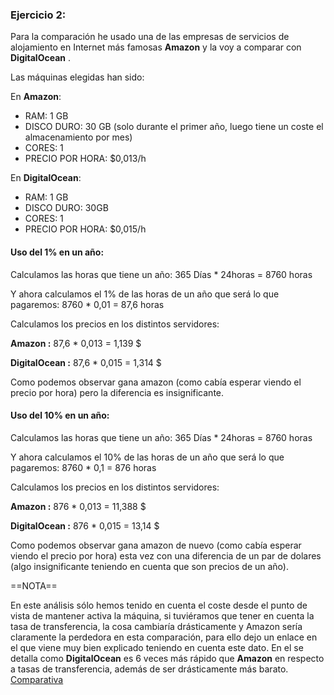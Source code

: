 ### Ejercicio 2:

Para la comparación he usado una de las empresas de servicios de alojamiento en Internet más famosas  **Amazon** y la voy a comparar con **DigitalOcean** .

Las máquinas elegidas han sido:

En  **Amazon**:

- RAM: 1 GB
- DISCO DURO: 30 GB (solo durante el primer año, luego tiene   un coste el almacenamiento por mes)
- CORES: 1
- PRECIO POR HORA: $0,013/h


En  **DigitalOcean**:

- RAM: 1 GB
- DISCO DURO: 30GB
- CORES: 1
- PRECIO POR HORA: $0,015/h

#### Uso del 1% en un año:

Calculamos las horas que tiene un año: 365 Días * 24horas = 8760 horas

Y ahora calculamos el 1% de las horas de un año que será lo que pagaremos: 8760 * 0,01 = 87,6 horas

Calculamos los precios en los distintos servidores:

**Amazon :** 87,6  * 0,013 = 1,139 $


**DigitalOcean :** 87,6  * 0,015 = 1,314 $

Como podemos observar gana amazon (como cabía esperar viendo el precio por hora) pero la diferencia es insignificante.

#### Uso del 10% en un año:

Calculamos las horas que tiene un año: 365 Días * 24horas = 8760 horas

Y ahora calculamos el 10% de las horas de un año que será lo que pagaremos: 8760 * 0,1 = 876 horas

Calculamos los precios en los distintos servidores:

**Amazon :** 876  * 0,013 = 11,388 $


**DigitalOcean :** 876  * 0,015 = 13,14 $

Como podemos observar gana amazon de nuevo (como cabía esperar viendo el precio por hora) esta vez con una diferencia de un par de dolares (algo insignificante teniendo en cuenta que son precios de un año).

==NOTA==

En este análisis sólo hemos tenido en cuenta el coste desde el punto de vista de mantener activa la máquina, si tuviéramos que tener en cuenta la tasa de transferencia, la cosa cambiaría drásticamente y Amazon sería claramente la perdedora en esta comparación, para ello dejo un enlace en el que viene muy bien explicado teniendo en cuenta este dato. En el se detalla como **DigitalOcean** es 6 veces más rápido que **Amazon** en respecto a tasas de transferencia, además de ser drásticamente más barato.
[Comparativa](http://www.cosninix.com/wp/2013/06/amazon-aws-ec2-linode-digitalocean-cloudserver-showdown/)